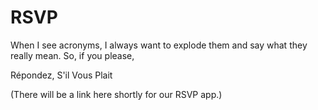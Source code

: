 # RSVP

When I see acronyms, I always want to explode them and say what they really mean. So, if you please,

Répondez, S'il Vous Plait

(There will be a link here shortly for our RSVP app.)
